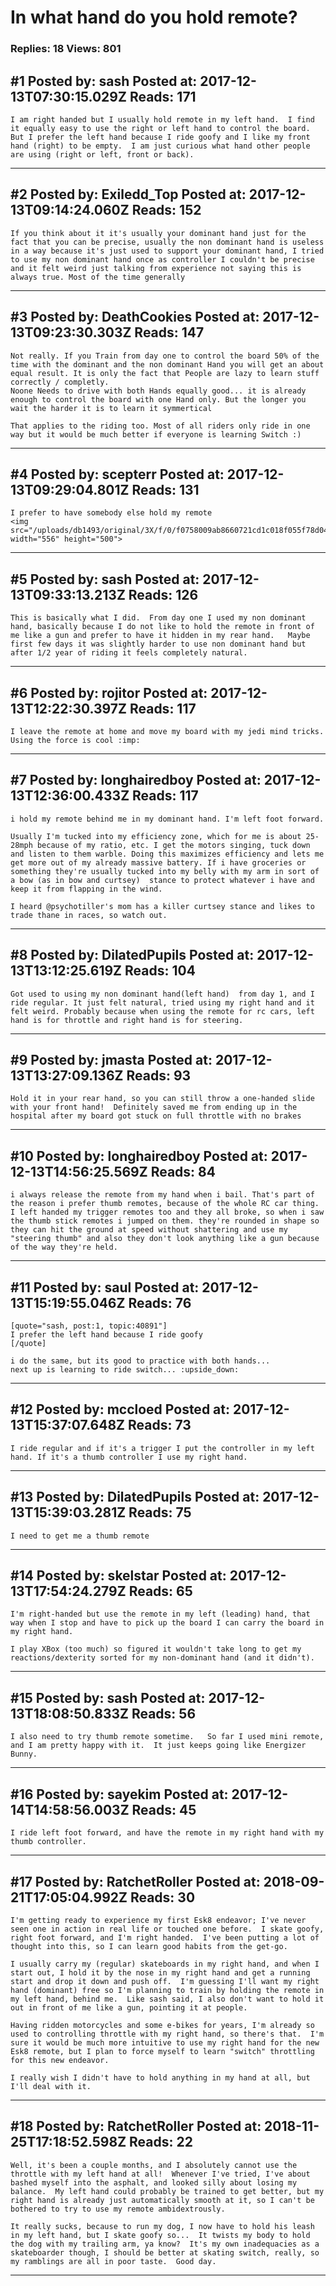 # In what hand do you hold remote?

### Replies: 18 Views: 801

## \#1 Posted by: sash Posted at: 2017-12-13T07:30:15.029Z Reads: 171

```
I am right handed but I usually hold remote in my left hand.  I find it equally easy to use the right or left hand to control the board.   But I prefer the left hand because I ride goofy and I like my front hand (right) to be empty.  I am just curious what hand other people are using (right or left, front or back).
```

---
## \#2 Posted by: Exiledd_Top Posted at: 2017-12-13T09:14:24.060Z Reads: 152

```
If you think about it it's usually your dominant hand just for the fact that you can be precise, usually the non dominant hand is useless in a way because it's just used to support your dominant hand, I tried to use my non dominant hand once as controller I couldn't be precise and it felt weird just talking from experience not saying this is always true. Most of the time generally
```

---
## \#3 Posted by: DeathCookies Posted at: 2017-12-13T09:23:30.303Z Reads: 147

```
Not really. If you Train from day one to control the board 50% of the time with the dominant and the non dominant Hand you will get an about equal result. It is only the fact that People are lazy to learn stuff correctly / completly.
Noone Needs to drive with both Hands equally good... it is already enough to control the board with one Hand only. But the longer you wait the harder it is to learn it symmertical

That applies to the riding too. Most of all riders only ride in one way but it would be much better if everyone is learning Switch :)
```

---
## \#4 Posted by: scepterr Posted at: 2017-12-13T09:29:04.801Z Reads: 131

```
I prefer to have somebody else hold my remote
<img src="/uploads/db1493/original/3X/f/0/f0758009ab8660721cd1c018f055f78d0471a257.jpg" width="556" height="500">
```

---
## \#5 Posted by: sash Posted at: 2017-12-13T09:33:13.213Z Reads: 126

```
This is basically what I did.  From day one I used my non dominant hand, basically because I do not like to hold the remote in front of me like a gun and prefer to have it hidden in my rear hand.   Maybe first few days it was slightly harder to use non dominant hand but after 1/2 year of riding it feels completely natural.
```

---
## \#6 Posted by: rojitor Posted at: 2017-12-13T12:22:30.397Z Reads: 117

```
I leave the remote at home and move my board with my jedi mind tricks.
Using the force is cool :imp:
```

---
## \#7 Posted by: longhairedboy Posted at: 2017-12-13T12:36:00.433Z Reads: 117

```
i hold my remote behind me in my dominant hand. I'm left foot forward. 

Usually I'm tucked into my efficiency zone, which for me is about 25-28mph because of my ratio, etc. I get the motors singing, tuck down and listen to them warble. Doing this maximizes efficiency and lets me get more out of my already massive battery. If i have groceries or something they're usually tucked into my belly with my arm in sort of a bow (as in bow and curtsey)  stance to protect whatever i have and keep it from flapping in the wind. 

I heard @psychotiller's mom has a killer curtsey stance and likes to trade thane in races, so watch out.
```

---
## \#8 Posted by: DilatedPupils Posted at: 2017-12-13T13:12:25.619Z Reads: 104

```
Got used to using my non dominant hand(left hand)  from day 1, and I ride regular. It just felt natural, tried using my right hand and it felt weird. Probably because when using the remote for rc cars, left hand is for throttle and right hand is for steering.
```

---
## \#9 Posted by: jmasta Posted at: 2017-12-13T13:27:09.136Z Reads: 93

```
Hold it in your rear hand, so you can still throw a one-handed slide with your front hand!  Definitely saved me from ending up in the hospital after my board got stuck on full throttle with no brakes
```

---
## \#10 Posted by: longhairedboy Posted at: 2017-12-13T14:56:25.569Z Reads: 84

```
i always release the remote from my hand when i bail. That's part of the reason i prefer thumb remotes, because of the whole RC car thing. I left handed my trigger remotes too and they all broke, so when i saw the thumb stick remotes i jumped on them. they're rounded in shape so they can hit the ground at speed without shattering and use my "steering thumb" and also they don't look anything like a gun because of the way they're held.
```

---
## \#11 Posted by: saul Posted at: 2017-12-13T15:19:55.046Z Reads: 76

```
[quote="sash, post:1, topic:40891"]
I prefer the left hand because I ride goofy
[/quote]

i do the same, but its good to practice with both hands...
next up is learning to ride switch... :upside_down:
```

---
## \#12 Posted by: mccloed Posted at: 2017-12-13T15:37:07.648Z Reads: 73

```
I ride regular and if it's a trigger I put the controller in my left hand. If it's a thumb controller I use my right hand.
```

---
## \#13 Posted by: DilatedPupils Posted at: 2017-12-13T15:39:03.281Z Reads: 75

```
I need to get me a thumb remote
```

---
## \#14 Posted by: skelstar Posted at: 2017-12-13T17:54:24.279Z Reads: 65

```
I'm right-handed but use the remote in my left (leading) hand, that way when I stop and have to pick up the board I can carry the board in my right hand.

I play XBox (too much) so figured it wouldn't take long to get my reactions/dexterity sorted for my non-dominant hand (and it didn't).
```

---
## \#15 Posted by: sash Posted at: 2017-12-13T18:08:50.833Z Reads: 56

```
I also need to try thumb remote sometime.   So far I used mini remote, and I am pretty happy with it.  It just keeps going like Energizer Bunny.
```

---
## \#16 Posted by: sayekim Posted at: 2017-12-14T14:58:56.003Z Reads: 45

```
I ride left foot forward, and have the remote in my right hand with my thumb controller.
```

---
## \#17 Posted by: RatchetRoller Posted at: 2018-09-21T17:05:04.992Z Reads: 30

```
I'm getting ready to experience my first Esk8 endeavor; I've never seen one in action in real life or touched one before.  I skate goofy, right foot forward, and I'm right handed.  I've been putting a lot of thought into this, so I can learn good habits from the get-go.  

I usually carry my (regular) skateboards in my right hand, and when I start out, I hold it by the nose in my right hand and get a running start and drop it down and push off.  I'm guessing I'll want my right hand (dominant) free so I'm planning to train by holding the remote in my left hand, behind me.  Like sash said, I also don't want to hold it out in front of me like a gun, pointing it at people.  

Having ridden motorcycles and some e-bikes for years, I'm already so used to controlling throttle with my right hand, so there's that.  I'm sure it would be much more intuitive to use my right hand for the new Esk8 remote, but I plan to force myself to learn "switch" throttling for this new endeavor.

I really wish I didn't have to hold anything in my hand at all, but I'll deal with it.
```

---
## \#18 Posted by: RatchetRoller Posted at: 2018-11-25T17:18:52.598Z Reads: 22

```
Well, it's been a couple months, and I absolutely cannot use the throttle with my left hand at all!  Whenever I've tried, I've about bashed myself into the asphalt, and looked silly about losing my balance.  My left hand could probably be trained to get better, but my right hand is already just automatically smooth at it, so I can't be bothered to try to use my remote ambidextrously.  

It really sucks, because to run my dog, I now have to hold his leash in my left hand, but I skate goofy so...  It twists my body to hold the dog with my trailing arm, ya know?  It's my own inadequacies as a skateboarder though, I should be better at skating switch, really, so my ramblings are all in poor taste.  Good day.
```

---
